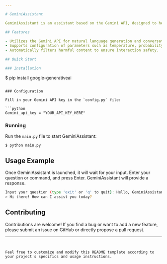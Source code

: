 ```yaml
---

# GeminiAssistant

GeminiAssistant is an assistant based on the Gemini API, designed to help users with routine tasks and provide simple conversational interactions.

## Features

- Utilizes the Gemini API for natural language generation and conversational interaction.
- Supports configuration of parameters such as temperature, probability threshold, etc.
- Automatically filters harmful content to ensure interaction safety.

## Quick Start

### Installation

```
$ pip install google-generativeai
```

### Configuration

Fill in your Gemini API key in the `config.py` file:

```python
Gemini_api_key = "YOUR_API_KEY_HERE"
```

### Running

Run the `main.py` file to start GeminiAssistant:

```
$ python main.py
```

## Usage Example

Once GeminiAssistant is launched, it will wait for your input. Enter your question or command, and press Enter. GeminiAssistant will provide a response.

```bash
Input your question (type 'exit' or 'q' to quit): Hello, GeminiAssistant!
> Hi there! How can I assist you today?
```

## Contributing

Contributions are welcome! If you find a bug or want to add a new feature, please submit an issue on GitHub or directly propose a pull request.


---
```


Feel free to customize and modify this README template according to your project's specifics and usage instructions.
